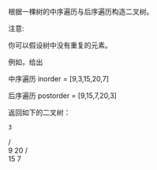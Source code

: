 根据一棵树的中序遍历与后序遍历构造二叉树。

注意:

你可以假设树中没有重复的元素。

例如，给出

中序遍历 inorder = [9,3,15,20,7]

后序遍历 postorder = [9,15,7,20,3]

返回如下的二叉树：

    3
   / \
  9  20
    /  \
   15   7


